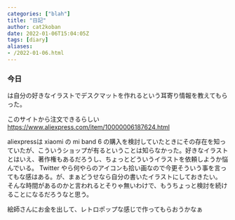 ```yaml
---
categories: ["blah"]
title: "日記"
author: cat2koban
date: 2022-01-06T15:04:05Z
tags: [diary]
aliases:
- /2022-01-06.html
---
```


### 今日

は自分の好きなイラストでデスクマットを作れるという耳寄り情報を教えてもらった。

このサイトから注文できるらしい https://www.aliexpress.com/item/10000006187624.html

aliexpressは xiaomi の mi band 6 の購入を検討していたときにその存在を知っていたが、こういうショップが有るということは知らなかった。好きなイラストとはいえ、著作権もあるだろうし、ちょっとどういうイラストを依頼しようか悩んでいる。
Twitter やら何やらのアイコンも拾い画なので今更そういう事を言ってもな感はある。が、まぁどうせなら自分の書いたイラストにしておきたい。
そんな時間があるのかと言われるとそりゃ無いわけで、もうちょっと検討を続けることになるだろうなと思う。

絵師さんにお金を出して、レトロポップな感じで作ってもらおうかなぁ

